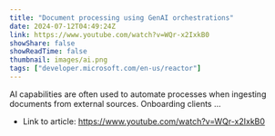 ```yaml
---
title: "Document processing using GenAI orchestrations"
date: 2024-07-12T04:49:24Z
link: https://www.youtube.com/watch?v=WQr-x2IxkB0
showShare: false
showReadTime: false
thumbnail: images/ai.png
tags: ["developer.microsoft.com/en-us/reactor"]
---
```

AI capabilities are often used to automate processes when ingesting documents from external sources. Onboarding clients ...

- Link to article: https://www.youtube.com/watch?v=WQr-x2IxkB0
